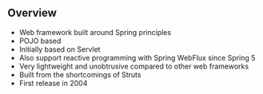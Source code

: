 ## Overview

* Web framework built around Spring principles
* POJO based
* Initially based on Servlet
* Also support reactive programming with Spring WebFlux since Spring 5
* Very lightweight and unobtrusive compared to other web frameworks 
* Built from the shortcomings of Struts
* First release in 2004
